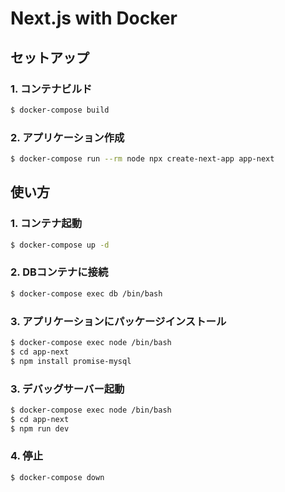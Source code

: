 # Next.js with Docker

## セットアップ

### 1. コンテナビルド

```sh
$ docker-compose build
```

### 2. アプリケーション作成

```sh
$ docker-compose run --rm node npx create-next-app app-next
```

## 使い方

### 1. コンテナ起動

```sh
$ docker-compose up -d
```

### 2. DBコンテナに接続

```sh
$ docker-compose exec db /bin/bash
```

### 3. アプリケーションにパッケージインストール

```sh
$ docker-compose exec node /bin/bash
$ cd app-next
$ npm install promise-mysql
```

### 3. デバッグサーバー起動

```sh
$ docker-compose exec node /bin/bash
$ cd app-next
$ npm run dev
```

### 4. 停止

```sh
$ docker-compose down
```
